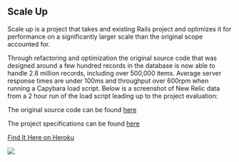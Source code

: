## Scale Up

Scale up is a project that takes and existing Rails project and optimizes it for performance on a significantly larger scale than the original scope accounted for.

Through refactoring and optimization the original source code that was designed around a few hundred records in the database is now able to handle 2.8 million records, including over 500,000 items. Average server response times are under 100ms and throughput over 600rpm when running a Capybara load script. Below is a screenshot of New Relic data from a 2 hour run of the load script leading up to the project evaluation:

The original source code can be found [here](https://github.com/turingschool-examples/keevah)

The project specifications can be found [here](https://github.com/turingschool/curriculum/blob/master/source/projects/the_scale_up.markdown)

[Find It Here on Heroku](http://scale-it-up.herokuapp.com)

<img src="http://joshcass.com/wp-content/uploads/2015/09/ScaleUp.gif" />
